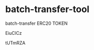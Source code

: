 # batch-transfer-tool
batch-transfer ERC20 TOKEN






























































EiuClCz

tUTmRZA
